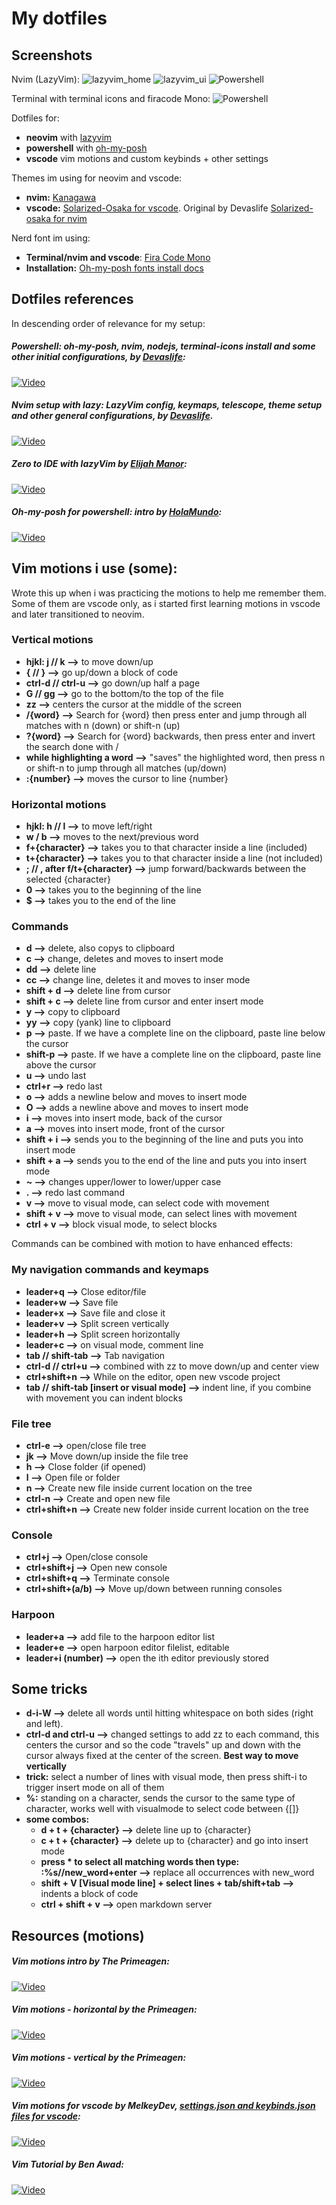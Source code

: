# My dotfiles

## Screenshots

Nvim (LazyVim):
![lazyvim_home](images/Captura_2.PNG)
![lazyvim_ui](images/Captura_1.PNG)
![Powershell](images/Captura_4.PNG)

Terminal with terminal icons and firacode Mono:
![Powershell](images/Captura_3.PNG)


Dotfiles for: 
- **neovim** with [lazyvim](https://www.lazyvim.org/)
- **powershell** with [oh-my-posh](https://ohmyposh.dev/) 
- **vscode** vim motions and custom keybinds + other settings

Themes im using for neovim and vscode: 
- **nvim:** [Kanagawa](https://github.com/rebelot/kanagawa.nvim)
- **vscode:** [Solarized-Osaka for vscode](https://github.com/sherloach/vscode-theme-solarized-osaka). Original by Devaslife [Solarized-osaka for nvim](https://github.com/craftzdog/solarized-osaka.nvim)

Nerd font im using: 
- **Terminal/nvim and vscode**: [Fira Code Mono](https://github.com/tonsky/FiraCode)
- **Installation:** [Oh-my-posh fonts install docs](https://ohmyposh.dev/docs/installation/fonts)

## Dotfiles references

In descending order of relevance for my setup:

##### Powershell: oh-my-posh, nvim, nodejs, terminal-icons install and some other initial configurations, by [Devaslife](https://www.youtube.com/@devaslife):
[![Video](https://img.youtube.com/vi/5-aK2_WwrmM/maxresdefault.jpg)](https://www.youtube.com/watch?v=5-aK2_WwrmM&t=1771s)

##### Nvim setup with lazy: LazyVim config, keymaps, telescope, theme setup and other general configurations, by [Devaslife](https://www.youtube.com/@devaslife).
[![Video](https://img.youtube.com/vi/fFHlfbKVi30/maxresdefault.jpg)](https://www.youtube.com/watch?v=fFHlfbKVi30&t=2238s)

##### Zero to IDE with lazyVim by [Elijah Manor](https://www.youtube.com/@ElijahManor):
[![Video](https://img.youtube.com/vi/N93cTbtLCIM/maxresdefault.jpg)](https://www.youtube.com/watch?v=N93cTbtLCIM&list=PL4UMjyVQYX-Fhbp9kPziRH13caNcO9qMg&index=19)

##### Oh-my-posh for powershell: intro by [HolaMundo](https://www.youtube.com/@HolaMundoDev):
[![Video](https://img.youtube.com/vi/6SGIFVJ5Izs/maxresdefault.jpg)](https://www.youtube.com/watch?v=6SGIFVJ5Izs)

## Vim motions i use (some):

Wrote this up when i was practicing the motions to help me remember them. Some of them are vscode only, as i started first learning motions in vscode and later transitioned to neovim.

### Vertical motions

- **hjkl: j // k -->** to move down/up
- **{ // } -->** go up/down a block of code
- **ctrl-d // ctrl-u -->** go down/up half a page
- **G // gg -->** go to the bottom/to the top of the file
- **zz -->** centers the cursor at the middle of the screen
- **/{word} -->** Search for {word} then press enter and jump through all matches with n (down) or shift-n (up)
- **?{word} -->** Search for {word} backwards, then press enter and invert the search done with /
- **while highlighting a word -->** "saves" the highlighted word, then press n or shift-n to jump through all matches (up/down)
- **:{number} -->** moves the cursor to line {number}

### Horizontal motions

- **hjkl: h // l -->** to move left/right
- **w / b -->** moves to the next/previous word 
- **f+{character} -->** takes you to that character inside a line (included)
- **t+{character} -->** takes you to that character inside a line (not included)
- **; // , after f/t+{character} -->** jump forward/backwards between the selected {character}
- **0 -->** takes you to the beginning of the line 
- **$ -->** takes you to the end of the line

### Commands

- **d -->** delete, also copys to clipboard
- **c -->** change, deletes and moves to insert mode
- **dd -->** delete line
- **cc -->** change line, deletes it and moves to inser mode
- **shift + d -->** delete line from cursor
- **shift + c -->** delete line from cursor and enter insert mode
- **y -->** copy to clipboard
- **yy -->** copy (yank) line to clipboard
- **p -->** paste. If we have a complete line on the clipboard, paste line below the cursor
- **shift-p -->** paste. If we have a complete line on the clipboard, paste line above the cursor
- **u -->** undo last 
- **ctrl+r -->** redo last
- **o -->** adds a newline below and moves to insert mode
- **O -->** adds a newline above and moves to insert mode
- **i -->** moves into insert mode, back of the cursor
- **a -->** moves into insert mode, front of the cursor
- **shift + i -->** sends you to the beginning of the line and puts you into insert mode
- **shift + a -->** sends you to the end of the line and puts you into insert mode
- **~ -->** changes upper/lower to lower/upper case
- **. -->** redo last command
- **v -->** move to visual mode, can select code with movement
- **shift + v -->** move to visual mode, can select lines with movement
- **ctrl + v -->** block visual mode, to select blocks

Commands can be combined with motion to have enhanced effects:

### My navigation commands and keymaps

- **leader+q -->** Close editor/file
- **leader+w -->** Save file
- **leader+x -->** Save file and close it
- **leader+v -->** Split screen vertically
- **leader+h -->** Split screen horizontally
- **leader+c -->** on visual mode, comment line
- **tab // shift-tab -->** Tab navigation
- **ctrl-d // ctrl+u -->** combined with zz to move down/up and center view
- **ctrl+shift+n -->** While on the editor, open new vscode project
- **tab // shift-tab [insert or visual mode] -->** indent line, if you combine with movement you can indent blocks

### File tree
- **ctrl-e -->** open/close file tree
- **jk -->** Move down/up inside the file tree
- **h -->** Close folder (if opened)
- **l -->** Open file or folder
- **n -->** Create new file inside current location on the tree
- **ctrl-n -->** Create and open new file
- **ctrl+shift+n -->** Create new folder inside current location on the tree

### Console
- **ctrl+j -->** Open/close console
- **ctrl+shift+j -->** Open new console
- **ctrl+shift+q -->** Terminate console
- **ctrl+shift+(a/b) -->** Move up/down between running consoles

### Harpoon
- **leader+a -->** add file to the harpoon editor list
- **leader+e -->** open harpoon editor filelist, editable
- **leader+i (number) -->** open the ith editor previously stored 

## Some tricks
- **d-i-W -->** delete all words until hitting whitespace on both sides (right and left).
- **ctrl-d and ctrl-u -->** changed settings to add zz to each command, this centers the cursor and so the code "travels" up and down with the cursor always fixed at the center of the screen. **Best way to move vertically**
- **trick:** select a number of lines with visual mode, then press shift-i to trigger insert mode on all of them
- **%:** standing on a character, sends the cursor to the same type of character, works well with visualmode to select code between {[]}
- **some combos:**
  - **d + t + {character} -->** delete line up to {character}
  - **c + t + {character} -->** delete up to {character} and go into insert mode
  - **press * to select all matching words then type: :%s//new_word+enter -->** replace all occurrences with new_word 
  - **shift + V [Visual mode line] + select lines + tab/shift+tab -->** indents a block of code
  - **ctrl + shift + v -->** open markdown server

## Resources (motions)
##### Vim motions intro by The Primeagen:
[![Video](https://img.youtube.com/vi/X6AR2RMB5tE/maxresdefault.jpg)](https://www.youtube.com/watch?v=X6AR2RMB5tE&list=PL4UMjyVQYX-Fhbp9kPziRH13caNcO9qMg&index=3&pp=gAQBiAQB)

##### Vim motions - horizontal by the Primeagen:
[![Video](https://img.youtube.com/vi/5JGVtttuDQA/maxresdefault.jpg)](https://www.youtube.com/watch?v=5JGVtttuDQA&list=PL4UMjyVQYX-Fhbp9kPziRH13caNcO9qMg&index=4&t=349s)

##### Vim motions - vertical by the Primeagen:
[![Video](https://img.youtube.com/vi/KfENDDEpCsI/maxresdefault.jpg)](https://www.youtube.com/watch?v=KfENDDEpCsI&list=PL4UMjyVQYX-Fhbp9kPziRH13caNcO9qMg&index=5)

##### Vim motions for vscode by MelkeyDev, [settings.json and keybinds.json files for vscode](https://github.com/Melkeydev/vscode_bindings):
[![Video](https://img.youtube.com/vi/GST8we5uABo/maxresdefault.jpg)](https://www.youtube.com/watch?v=GST8we5uABo)

##### Vim Tutorial by Ben Awad:
[![Video](https://img.youtube.com/vi/IiwGbcd8S7I/maxresdefault.jpg)](https://www.youtube.com/watch?v=IiwGbcd8S7I&list=PL4UMjyVQYX-EsTmFDgKK_3yld_xiFcRXO&index=31&t=2315s)
